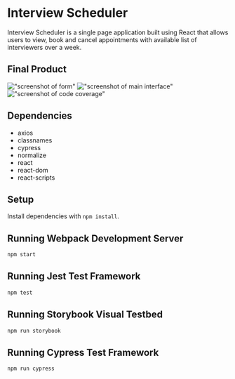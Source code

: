 # Interview Scheduler
Interview Scheduler is a single page application built using React that allows users to view, book and cancel appointments with available list of interviewers over a week.

## Final Product

!["screenshot of form"](https://github.com/SymphonicRain/Scheduler/blob/master/docs/Form.JPG)
!["screenshot of main interface"](https://github.com/SymphonicRain/Scheduler/blob/master/docs/MainInterface.JPG)
!["screenshot of code coverage"](https://github.com/SymphonicRain/Scheduler/blob/master/docs/SchedulerTestCoverage.JPG)

## Dependencies
- axios
- classnames
- cypress
- normalize
- react
- react-dom
- react-scripts

## Setup

Install dependencies with `npm install`.

## Running Webpack Development Server

```sh
npm start
```

## Running Jest Test Framework

```sh
npm test
```

## Running Storybook Visual Testbed

```sh
npm run storybook
```
## Running Cypress Test Framework

```sh
npm run cypress
```